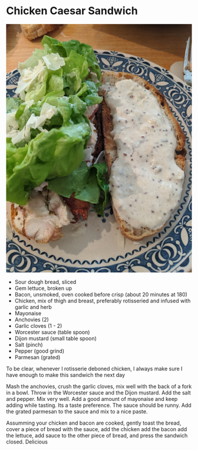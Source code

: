 # Chicken Caesar Sandwich

![chicken-caesar-sandwich](images/chicken-caesar-sandwich.jpg)

* Sour dough bread, sliced
* Gem lettuce, broken up
* Bacon, unsmoked, oven cooked before crisp (about 20 minutes at 180)
* Chicken, mix of thigh and breast, preferably rotisseried and infused with garlic and herb
* Mayonaise
* Anchovies (2)
* Garlic cloves (1 - 2)
* Worcester sauce (table spoon)
* Dijon mustard (small table spoon)
* Salt (pinch)
* Pepper (good grind)
* Parmesan (grated)


To be clear, whenever I rotisserie deboned chicken, I always make sure I have enough to make this sandwich the next day 

Mash the anchovies, crush the garlic cloves, mix well with the back of a fork in a bowl. Throw in the Worcester sauce and the Dijon mustard. Add the salt and pepper. Mix very well. Add a good amount of mayonaise and keep adding while tasting. Its a taste preference. The sauce should be runny. Add the grated parmesan to the sauce and mix to a nice paste.

Assumming your chicken and bacon are cooked, gently toast the bread, cover a piece of bread with the sauce, add the chicken add the bacon add the lettuce, add sauce to the other piece of bread, and press the sandwich closed. Delicious

